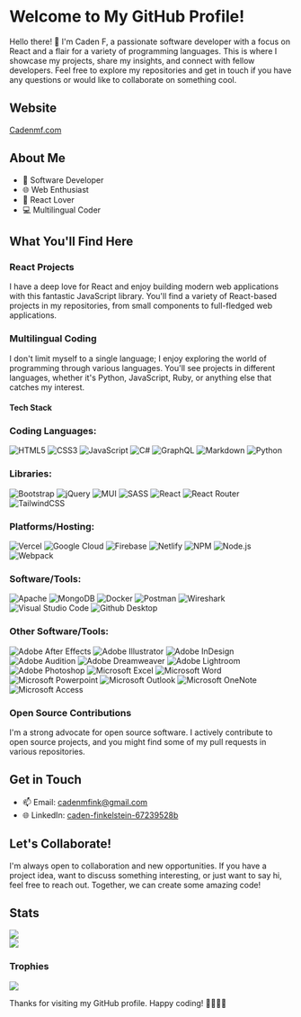 # Welcome to My GitHub Profile!

Hello there! 👋 I'm Caden F, a passionate software developer with a focus on React and a flair for a variety of programming languages. This is where I showcase my projects, share my insights, and connect with fellow developers. Feel free to explore my repositories and get in touch if you have any questions or would like to collaborate on something cool.

## Website
[Cadenmf.com](https://cadenmf.com)

## About Me

- 💼 Software Developer
- 🌐 Web Enthusiast
- 🚀 React Lover
- 💻 Multilingual Coder

## What You'll Find Here

### React Projects

I have a deep love for React and enjoy building modern web applications with this fantastic JavaScript library. You'll find a variety of React-based projects in my repositories, from small components to full-fledged web applications.

### Multilingual Coding

I don't limit myself to a single language; I enjoy exploring the world of programming through various languages. You'll see projects in different languages, whether it's Python, JavaScript, Ruby, or anything else that catches my interest.

#### Tech Stack

### Coding Languages:
   ![HTML5](https://img.shields.io/badge/HTML5-%23E34F26.svg?style=flat&logo=html5&logoColor=white)
   ![CSS3](https://img.shields.io/badge/CSS3-%231572B6.svg?style=flat&logo=css3&logoColor=white)
   ![JavaScript](https://img.shields.io/badge/Javascript-%23323330.svg?style=flat&logo=javascript&logoColor=%23F7DF1E)
   ![C#](https://img.shields.io/badge/C%23-%23239120.svg?style=flat&logo=c-sharp&logoColor=white)
   ![GraphQL](https://img.shields.io/badge/-GraphQL-E10098?style=flat&logo=graphql&logoColor=white)
   ![Markdown](https://img.shields.io/badge/Markdown-%23000000.svg?style=flat&logo=markdown&logoColor=white)
   ![Python](https://img.shields.io/badge/Python-3670A0?style=flat&logo=python&logoColor=ffdd54)

### Libraries:
   ![Bootstrap](https://img.shields.io/badge/Bootstrap-%23563D7C.svg?style=flat&logo=bootstrap&logoColor=white)
   ![jQuery](https://img.shields.io/badge/jQuery-%230769AD.svg?style=flat&logo=jquery&logoColor=white)
   ![MUI](https://img.shields.io/badge/MUI-%230081CB.svg?style=flat&logo=material-ui&logoColor=white)
   ![SASS](https://img.shields.io/badge/SASS-hotpink.svg?style=flat&logo=SASS&logoColor=white)
   ![React](https://img.shields.io/badge/React-%2320232a.svg?style=flat&logo=react&logoColor=%2361DAFB)
   ![React Router](https://img.shields.io/badge/React_Router-CA4245?style=flat&logo=react-router&logoColor=white)
   ![TailwindCSS](https://img.shields.io/badge/Tailwindcss-%2338B2AC.svg?style=flat&logo=tailwind-css&logoColor=white)

### Platforms/Hosting:
   ![Vercel](https://img.shields.io/badge/Vercel-%23000000.svg?style=flat&logo=vercel&logoColor=white)
   ![Google Cloud](https://img.shields.io/badge/Google%20Cloud-%234285F4.svg?style=flat&logo=google-cloud&logoColor=white)
   ![Firebase](https://img.shields.io/badge/Firebase-%23039BE5.svg?style=flat&logo=firebase)
   ![Netlify](https://img.shields.io/badge/Netlify-%23000000.svg?style=flat&logo=netlify&logoColor=#00C7B7)
   ![NPM](https://img.shields.io/badge/NPM-%23000000.svg?style=flat&logo=npm&logoColor=white)
   ![Node.js](https://img.shields.io/badge/Node.js-6DA55F?style=flat&logo=node.js&logoColor=white)
   ![Webpack](https://img.shields.io/badge/Webpack-%238DD6F9.svg?style=flat&logo=webpack&logoColor=black)

### Software/Tools:
   ![Apache](https://img.shields.io/badge/Apache-%23D42029.svg?style=flat&logo=apache&logoColor=white)
   ![MongoDB](https://img.shields.io/badge/MongoDB-%234ea94b.svg?style=flat&logo=mongodb&logoColor=white)
   ![Docker](https://img.shields.io/badge/Docker-%230db7ed.svg?style=flat&logo=docker&logoColor=white)
   ![Postman](https://img.shields.io/badge/Postman-FF6C37?style=flat&logo=postman&logoColor=white)
   ![Wireshark](https://img.shields.io/badge/Wireshark-338DFF?style=flat&logo=wireshark&logoColor=white)
   ![Visual Studio Code](https://img.shields.io/badge/Visual%20Studio%20Code-4B5DF5?style=flat&logo=visualstudiocode&logoColor=white)
   ![Github Desktop](https://img.shields.io/badge/Github%20Desktop-967bb6?style=flat&logo=github&logoColor=white)

### Other Software/Tools:
   ![Adobe After Effects](https://img.shields.io/badge/Adobe%20After%20Effects-9999FF.svg?style=flat&logo=Adobe%20After%20Effects&logoColor=white)
   ![Adobe Illustrator](https://img.shields.io/badge/Adobe%20Illustrator-%23FF9A00.svg?style=flat&logo=adobeillustrator&logoColor=white)
   ![Adobe InDesign](https://img.shields.io/badge/Adobe%20InDesign-49021F?style=flat&logo=adobeindesign&logoColor=white)
   ![Adobe Audition](https://img.shields.io/badge/Adobe%20Audition-9999FF.svg?style=flat&logo=Adobe%20Audition&logoColor=white)
   ![Adobe Dreamweaver](https://img.shields.io/badge/Adobe%20Dreamweaver-FF61F6.svg?style=flat&logo=Adobe%20Dreamweaver&logoColor=white)
   ![Adobe Lightroom](https://img.shields.io/badge/Adobe%20Lightroom-31A8FF.svg?style=flat&logo=Adobe%20Lightroom&logoColor=white)
   ![Adobe Photoshop](https://img.shields.io/badge/Adobe%20Photoshop-%2331A8FF.svg?style=flat&logo=adobephotoshop&logoColor=white)
   ![Microsoft Excel](https://img.shields.io/badge/Microsoft%20Excel-107a40?style=flat&logo=microsoftexcel&logoColor=white)
   ![Microsoft Word](https://img.shields.io/badge/Microsoft%20Word-185abd?style=flat&logo=microsoftword&logoColor=white)
   ![Microsoft Powerpoint](https://img.shields.io/badge/Microsoft%20Powerpoint-c43f1d?style=flat&logo=microsoftpowerpoint&logoColor=white)
   ![Microsoft Outlook](https://img.shields.io/badge/Microsoft%20Outlook-1480d8?style=flat&logo=microsoftoutlook&logoColor=white)
   ![Microsoft OneNote](https://img.shields.io/badge/Microsoft%20OneNote-68149d?style=flat&logo=microsoftonenote&logoColor=white)
   ![Microsoft Access](https://img.shields.io/badge/Microsoft%20Access-b32436?style=flat&logo=microsoftaccess&logoColor=white)


### Open Source Contributions

I'm a strong advocate for open source software. I actively contribute to open source projects, and you might find some of my pull requests in various repositories.

## Get in Touch

- 📫 Email: [cadenmfink@gmail.com](mailto:cadenmfink@gmail.com)
- 🌐 LinkedIn: [caden-finkelstein-67239528b](https://www.linkedin.com/in/caden-finkelstein-67239528b/)

## Let's Collaborate!

I'm always open to collaboration and new opportunities. If you have a project idea, want to discuss something interesting, or just want to say hi, feel free to reach out. Together, we can create some amazing code!

## Stats
![](https://github-readme-streak-stats.herokuapp.com/?user=MysticalMike60t&theme=ayu-mirage&hide_border=false)<br/>
![](https://github-readme-stats.vercel.app/api/top-langs/?username=MysticalMike60t&theme=ayu-mirage&hide_border=false&include_all_commits=false&count_private=false&layout=compact)

### Trophies
![](https://github-trophies.vercel.app/?username=MysticalMike60t&theme=tokyonight&no-frame=true&no-bg=true&margin-w=4)

Thanks for visiting my GitHub profile. Happy coding! 🚀👨‍💻🔥
